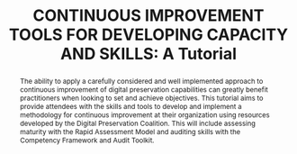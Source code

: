 ---
abstract: The ability to apply a carefully considered and well implemented approach
  to continuous improvement of digital preservation capabilities can greatly benefit
  practitioners when looking to set and achieve objectives. This tutorial aims to
  provide attendees with the skills and tools to develop and implement a methodology
  for continuous improvement at their organization using resources developed by the
  Digital Preservation Coalition. This will include assessing maturity with the Rapid
  Assessment Model and auditing skills with the Competency Framework and Audit Toolkit.
creators:
- McMeekin, Sharon
- Mitcham, Jenny
- Currie, Amy
date: null
document_url: https://www.ideals.illinois.edu/items/128259/bitstreams/428883/data.pdf
grand_parent: iPRES
institutions: []
keywords:
- maturity modelling
- skills
- good practice
- continuous development
- benchmarking
landing_page_url: https://hdl.handle.net/2142/121055
language: eng
layout: publication
license: CC-BY 4.0 International
notes_url: null
parent: iPRES 2023
presentation_url: null
size: null
source_name: iPRES
title: 'CONTINUOUS IMPROVEMENT TOOLS FOR DEVELOPING CAPACITY AND SKILLS: A Tutorial'
type: unknown
year: 2023
---